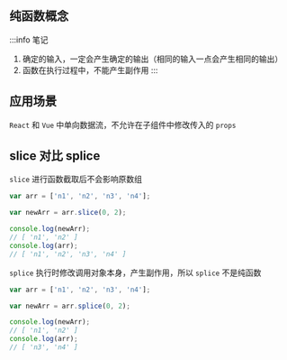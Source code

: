 ## 纯函数概念

:::info 笔记
1. 确定的输入，一定会产生确定的输出（相同的输入一点会产生相同的输出）
2. 函数在执行过程中，不能产生副作用
:::

## 应用场景

`React` 和 `Vue` 中单向数据流，不允许在子组件中修改传入的 `props`

## slice 对比 splice

`slice` 进行函数截取后不会影响原数组

```js
var arr = ['n1', 'n2', 'n3', 'n4'];

var newArr = arr.slice(0, 2);

console.log(newArr);
// [ 'n1', 'n2' ]
console.log(arr);
// [ 'n1', 'n2', 'n3', 'n4' ]
```

`splice` 执行时修改调用对象本身，产生副作用，所以 `splice` 不是纯函数

```js
var arr = ['n1', 'n2', 'n3', 'n4'];

var newArr = arr.splice(0, 2);

console.log(newArr);
// [ 'n1', 'n2' ]
console.log(arr);
// [ 'n3', 'n4' ]
```
